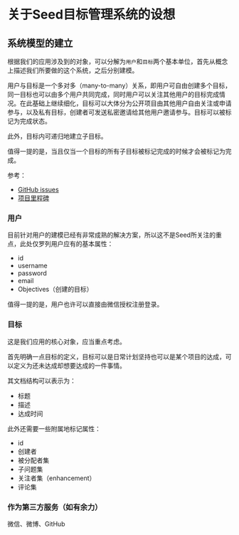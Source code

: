 # 关于Seed目标管理系统的设想

## 系统模型的建立

根据我们的应用涉及到的对象，可以分解为`用户`和`目标`两个基本单位，首先从概念上描述我们所要做的这个系统，之后分别建模。

用户与目标是一个多对多（many-to-many）关系，即用户可自由创建多个目标，同一目标也可以由多个用户共同完成，同时用户可以关注其他用户的目标完成情况。在此基础上继续细化，目标可以大体分为公开项目由其他用户自由关注或申请参与，以及私有目标，创建者可发送私密邀请给其他用户邀请参与。目标可以被标记为完成状态。

此外，目标内可递归地建立子目标。

值得一提的是，当且仅当一个目标的所有子目标被标记完成的时候才会被标记为完成。

参考：

- [GitHub issues](https://guides.github.com/features/issues/)
- [项目里程碑](http://www.baike.com/wiki/%E9%A1%B9%E7%9B%AE%E9%87%8C%E7%A8%8B%E7%A2%91)

### 用户

目前针对用户的建模已经有非常成熟的解决方案，所以这不是Seed所关注的重点，此处仅罗列用户应有的基本属性：

- id
- username
- password
- email
- Objectives（创建的目标）

值得一提的是，用户也许可以直接由微信授权注册登录。

### 目标

这是我们应用的核心对象，应当重点考虑。

首先明确一点目标的定义，目标可以是日常计划坚持也可以是某个项目的达成，可以定义为还未达成却想要达成的一件事情。

其文档结构可以表示为：

- 标题
- 描述
- 达成时间

此外还需要一些附属地标记属性：

- id
- 创建者
- 被分配者集
- 子问题集
- 关注者集（enhancement）
- 评论集

### 作为第三方服务（如有余力）

微信、微博、GitHub
